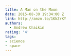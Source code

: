 ```yaml
---
title: A Man on the Moon
date: 2015-08-30 19:34:00 Z
link: http://amzn.to/1KkZrKY
authors:
  - Andrew Chaikin
rating: '4'
tags:
- science
- space
---
```

